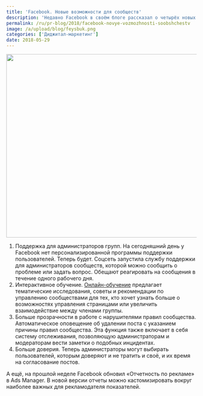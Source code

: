 ```yaml
---
title: 'Facebook. Новые возможности для сообществ'
description: 'Недавно Facebook в своём блоге рассказал о четырёх новых возможностях для тех, кто управляет сообществами.'
permalink: /ru/pr-blog/2018/facebook-novye-vozmozhnosti-soobshchestv
image: /a/upload/blog/feysbuk.png
categories: ['Диджитал-маркетинг']
date: 2018-05-29
---
```

<img src="{{ site.assets }}/upload/blog/feysbuk.png" width="720" height="484" alt="">
<ol>
	<li>Поддержка для администраторов групп. На сегодняшний день у Facebook нет персонализированной программы поддержки пользователей. Теперь будет. Соцсеть запустила службу поддержки для администраторов сообществ, которой можно сообщить о проблеме или задать вопрос. Обещают реагировать на сообщения в течение одного рабочего дня.</li>
	<li>Интерактивное обучение. <a href="https://www.facebook.com/community">Онлайн-обучение</a> предлагает тематические исследования, советы и рекомендации по управлению сообществами для тех, кто хочет узнать больше о возможностях управления страницами или увеличить взаимодействие между членами группы.&nbsp;</li>
	<li>Больше прозрачности в работе с нарушителями правил сообщества. Автоматическое оповещение об удалении поста с указанием причины правил сообщества. Эта функция также включает в себя систему отслеживания, позволяющую администраторам и модераторам вести заметки о подобных инцидентах.</li>
	<li>Больше доверия. Теперь администраторы могут выбирать пользователей, которым доверяют и не тратить и своё, и их время на согласование постов.</li>
</ol>
<p>А ещё, на прошлой неделе Facebook обновил &laquo;Отчетность по рекламе&raquo; в Ads Manager. В новой версии отчеты можно кастомизировать вокруг наиболее важных для рекламодателя показателей.</p>
